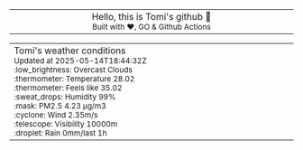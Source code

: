 
<div align="center">
<table>
<tbody>
<td align="center">
<img width="2000" height="0"><br>
Hello, this is Tomi's github 👋<br>
<sup>Built with ❤️, GO & Github Actions</sup><br>
<img width="2000" height="0">
</td>
</tbody>
</table>
</div>
<table>
<tbody>
<td align="left">
<img width="2000" height="0"><br>
Tomi's weather conditions<br>
<sup>Updated at 2025-05-14T18:44:32Z</sup><br>
<sup>:low_brightness: Overcast Clouds</sup><br>
<sup>:thermometer: Temperature 28.02 </sup><br>
<sup>:thermometer: Feels like 35.02</sup><br>
<sup>:sweat_drops: Humidity 99%</sup><br>
<sup>:mask: PM2.5 4.23 μg/m3</sup><br>
<sup>:cyclone: Wind 2.35m/s </sup><br>
<sup>:telescope: Visibility 10000m </sup><br>
<sup>:droplet: Rain 0mm/last 1h </sup><br>
<img width="2000" height="0">
</td>
<td align="left">
<img width="2000" height="0"><br>
<br>
<img width="2000" height="0">
</td>
</tbody>
</table>
</div>
    
